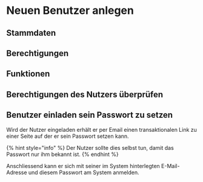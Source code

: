 # Neuen Benutzer anlegen

## Stammdaten

## Berechtigungen

## Funktionen

## Berechtigungen des Nutzers überprüfen

## Benutzer einladen sein Passwort zu setzen

Wird der Nutzer eingeladen erhält er per Email einen transaktionalen Link zu einer Seite auf der er sein Passwort setzen kann. 

{% hint style="info" %}
Der Nutzer sollte dies selbst tun, damit das Passwort nur ihm bekannt ist.
{% endhint %}

Anschliessend kann er sich mit seiner im System hinterlegten E-Mail-Adresse und diesem Passwort am System anmelden.

